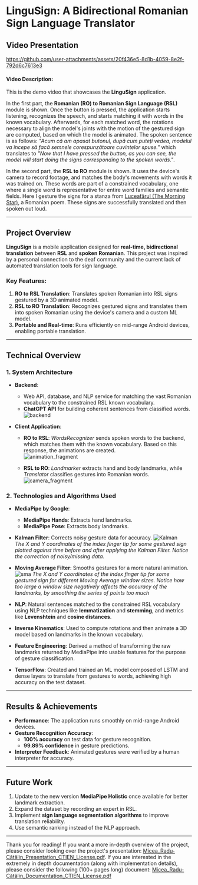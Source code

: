 # LinguSign: A Bidirectional Romanian Sign Language Translator

## Video Presentation

https://github.com/user-attachments/assets/20f436e5-8d1b-4059-8e2f-792d6c7613e3

#### Video Description:
This is the demo video that showcases the **LinguSign** application.

In the first part, the **Romanian (RO) to Romanian Sign Language (RSL)** module is shown. Once the button is pressed, the application starts listening, recognizes the speech, and starts matching it with words in the known vocabulary. Afterwards, for each matched word, the rotations necessary to align the model's joints with the motion of the gestured sign are computed, based on which the model is animated. The spoken sentence is as follows: *"Acum că am apasat butonul, după cum puteți vedea, modelul va începe să facă semnele corespunzătoare cuvintelor spuse."* which translates to *"Now that I have pressed the button, as you can see, the model will start doing the signs corresponding to the spoken words."*.

In the second part, the **RSL to RO** module is shown. It uses the device's camera to record footage, and matches the body's movements with words it was trained on. These words are part of a constrained vocabulary, one where a single word is representative for entire word families and semantic fields. Here I gesture the signs for a stanza from [Luceafărul (The Morning Star)](https://ro.wikisource.org/wiki/Luceaf%C4%83rul_(Eminescu)), a Romanian poem. These signs are successfully translated and then spoken out loud.

---

## Project Overview

**LinguSign** is a mobile application designed for **real-time, bidirectional translation** between **RSL** and **spoken Romanian**. This project was inspired by a personal connection to the deaf community and the current lack of automated translation tools for sign language.

### Key Features:
1. **RO to RSL Translation**: Translates spoken Romanian into RSL signs gestured by a 3D animated model.
2. **RSL to RO Translation**: Recognizes gestured signs and translates them into spoken Romanian using the device's camera and a custom ML model.
3. **Portable and Real-time**: Runs efficiently on mid-range Android devices, enabling portable translation.

---

## Technical Overview

### 1. System Architecture
- **Backend**:
  - Web API, database, and NLP service for matching the vast Romanian vocabulary to the constrained RSL known vocabulary.
  - **ChatGPT API** for building coherent sentences from classified words.  
![backend](https://github.com/user-attachments/assets/56457ed6-39ea-4af3-a14f-22875ad12b9b)

- **Client Application**:
  - **RO to RSL**: *WordsRecognizer* sends spoken words to the backend, which matches them with the known vocabulary. Based on this response, the animations are created.  
  ![animation_fragment](https://github.com/user-attachments/assets/6807e60e-1d66-417e-8df1-d04a6112b427)

  - **RSL to RO**: *Landmarker* extracts hand and body landmarks, while *Translator* classifies gestures into Romanian words.
  ![camera_fragment](https://github.com/user-attachments/assets/63818cc1-2484-4060-9f92-957e3c24466d)


### 2. Technologies and Algorithms Used
- **MediaPipe by Google**:
  - **MediaPipe Hands**: Extracts hand landmarks.
  - **MediaPipe Pose**: Extracts body landmarks.
  
- **Kalman Filter**: Corrects noisy gesture data for accuracy.
![Kalman](https://github.com/user-attachments/assets/c5b8e9d0-26c1-4356-87db-c92faf6b3678)  
*The X and Y coordinates of the index finger tip for some gestured sign  
plotted against time before and after applying the Kalman Filter. Notice  
the correction of noisy/missing data.*

- **Moving Average Filter**: Smooths gestures for a more natural animation.
![sma](https://github.com/user-attachments/assets/2158570e-b508-477d-bf7a-26c753fd1ba1)
*The X and Y coordinates of the index finger tip for some gestured sign for different Moving Average window sizes. Notice how too large a window size negatively affects the accuracy of the landmarks, by smoothing the series of points too much*

- **NLP**: Natural sentences matched to the constrained RSL vocabulary using NLP techniques like **lemmatization** and **stemming**, and metrics like **Levenshtein** and **cosine distances**.

- **Inverse Kinematics**: Used to compute rotations and then animate a 3D model based on landmarks in the known vocabulary.

- **Feature Engineering**: Derived a method of transforming the raw landmarks returned by MediaPipe into usable features for the purpose of gesture classification.

- **TensorFlow**: Created and trained an ML model composed of LSTM and dense layers to translate from gestures to words, achieving high accuracy on the test dataset.

---

## Results & Achievements

- **Performance**: The application runs smoothly on mid-range Android devices.
- **Gesture Recognition Accuracy**:  
  - **100% accuracy** on test data for gesture recognition.
  - **99.89% confidence** in gesture predictions.
- **Interpreter Feedback**: Animated gestures were verified by a human interpreter for accuracy.

---

## Future Work

1. Update to the new version **MediaPipe Holistic** once available for better landmark extraction.
2. Expand the dataset by recording an expert in RSL.
3. Implement **sign language segmentation algorithms** to improve translation reliability.
4. Use semantic ranking instead of the NLP approach.

---

Thank you for reading! If you want a more in-depth overview of the project, please consider looking over the project's presentation: [Micea_Radu-Cătălin_Presentation_CTIEN_License.pdf](https://github.com/radumicea/LinguSign/blob/main/Micea_Radu-C%C4%83t%C4%83lin_Presentation_CTIEN_License.pdf). If you are interested in the extremely in depth documentation (along with implementation details), please consider the following (100+ pages long) document: [Micea_Radu-Cătălin_Documentation_CTIEN_License.pdf](https://github.com/radumicea/LinguSign/blob/main/Micea_Radu-C%C4%83t%C4%83lin_Documentation_CTIEN_License.pdf)
